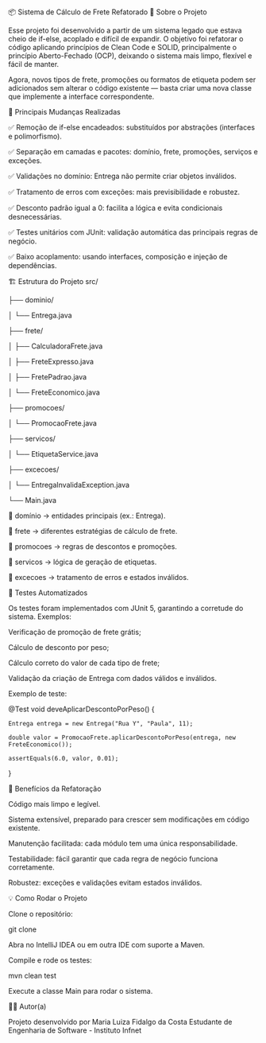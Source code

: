 📦 Sistema de Cálculo de Frete Refatorado
📖 Sobre o Projeto

Esse projeto foi desenvolvido a partir de um sistema legado que estava cheio de if-else, acoplado e difícil de expandir.
O objetivo foi refatorar o código aplicando princípios de Clean Code e SOLID, principalmente o princípio Aberto-Fechado (OCP), deixando o sistema mais limpo, flexível e fácil de manter.

Agora, novos tipos de frete, promoções ou formatos de etiqueta podem ser adicionados sem alterar o código existente — basta criar uma nova classe que implemente a interface correspondente.

🔑 Principais Mudanças Realizadas

✅ Remoção de if-else encadeados: substituídos por abstrações (interfaces e polimorfismo).

✅ Separação em camadas e pacotes: domínio, frete, promoções, serviços e exceções.

✅ Validações no domínio: Entrega não permite criar objetos inválidos.

✅ Tratamento de erros com exceções: mais previsibilidade e robustez.

✅ Desconto padrão igual a 0: facilita a lógica e evita condicionais desnecessárias.

✅ Testes unitários com JUnit: validação automática das principais regras de negócio.

✅ Baixo acoplamento: usando interfaces, composição e injeção de dependências.


🏗️ Estrutura do Projeto
src/

├── dominio/

│   └── Entrega.java

├── frete/

│   ├── CalculadoraFrete.java

│   ├── FreteExpresso.java

│   ├── FretePadrao.java

│   └── FreteEconomico.java

├── promocoes/

│   └── PromocaoFrete.java

├── servicos/

│   └── EtiquetaService.java

├── excecoes/

│   └── EntregaInvalidaException.java

└── Main.java


📂 domínio → entidades principais (ex.: Entrega).

📂 frete → diferentes estratégias de cálculo de frete.

📂 promocoes → regras de descontos e promoções.

📂 servicos → lógica de geração de etiquetas.

📂 excecoes → tratamento de erros e estados inválidos.


🧪 Testes Automatizados

Os testes foram implementados com JUnit 5, garantindo a corretude do sistema. Exemplos:

Verificação de promoção de frete grátis;

Cálculo de desconto por peso;

Cálculo correto do valor de cada tipo de frete;

Validação da criação de Entrega com dados válidos e inválidos.

Exemplo de teste:

@Test
void deveAplicarDescontoPorPeso() {

    Entrega entrega = new Entrega("Rua Y", "Paula", 11);
    
    double valor = PromocaoFrete.aplicarDescontoPorPeso(entrega, new FreteEconomico());
    
    assertEquals(6.0, valor, 0.01);
}

🚀 Benefícios da Refatoração

Código mais limpo e legível.

Sistema extensível, preparado para crescer sem modificações em código existente.

Manutenção facilitada: cada módulo tem uma única responsabilidade.

Testabilidade: fácil garantir que cada regra de negócio funciona corretamente.

Robustez: exceções e validações evitam estados inválidos.



💡 Como Rodar o Projeto

Clone o repositório:

git clone <seu-repo>


Abra no IntelliJ IDEA ou em outra IDE com suporte a Maven.

Compile e rode os testes:

mvn clean test

Execute a classe Main para rodar o sistema.


👩‍💻 Autor(a)

Projeto desenvolvido por Maria Luiza Fidalgo da Costa
Estudante de Engenharia de Software - Instituto Infnet
